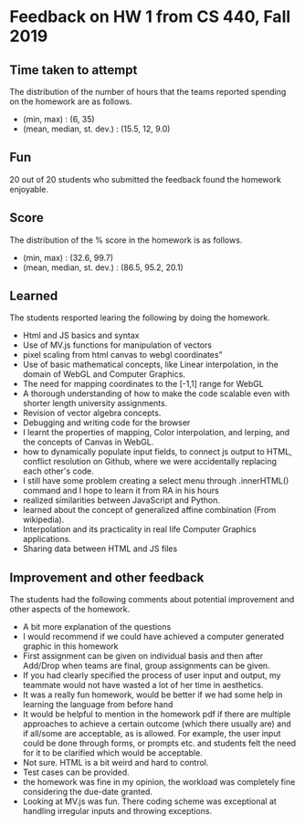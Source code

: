 # Feedback on HW 1 from CS 440, Fall 2019

Time taken to attempt
-

The distribution of the number of hours that the teams reported spending on the homework are as follows.

- (min, max) : (6, 35)
- (mean, median, st. dev.) : (15.5, 12, 9.0)

Fun
-

20 out of 20 students who submitted the feedback found the homework enjoyable.

Score
-

The distribution of the % score in the homework is as follows.

- (min, max) : (32.6, 99.7)
- (mean, median, st. dev.) : (86.5, 95.2, 20.1)

Learned
-

The students resported learing the following by doing the homework.

- Html and JS basics and syntax
- Use of MV.js functions for manipulation of vectors
- pixel scaling from html canvas to webgl coordinates"
- Use of basic mathematical concepts, like Linear interpolation, in the domain of WebGL and Computer Graphics.
- The need for mapping coordinates to the [-1,1] range for WebGL
- A thorough understanding of how to make the code scalable even with shorter length university assignments.
- Revision of vector algebra concepts.
- Debugging and writing code for the browser
- I learnt the properties of mapping, Color interpolation, and lerping, and the concepts of Canvas in WebGL.
- how to dynamically populate input fields, to connect js output to HTML, conflict resolution on Github, where we were accidentally replacing each other's code.
- I still have some problem creating a select menu through .innerHTML() command and I hope to learn it from RA in his hours
- realized similarities between JavaScript and Python. 
- learned about the concept of generalized affine combination (From wikipedia).
- Interpolation and its practicality in real life Computer Graphics applications.
- Sharing data between HTML and JS files

Improvement and other feedback
-

The students had the following comments about potential improvement and other aspects of the homework.

- A bit more explanation of the questions
- I would recommend if we could have achieved a computer generated graphic in this homework
- First assignment can be given on individual basis and  then after Add/Drop when teams are final, group assignments can be given.
- If you had clearly specified the process of user input and output, my teammate would not have wasted a lot of her time in aesthetics.
- It was a really fun homework, would be better if we had some help in learning the language from before hand
- It would be helpful to mention in the homework pdf if there are multiple approaches to achieve a certain outcome (which there usually are) and if all/some are acceptable, as is allowed. For example, the user input could be done through forms, or prompts etc. and students felt the need for it to be clarified which would be acceptable.
- Not sure. HTML is a bit weird and hard to control.
- Test cases can be provided.
- the homework was fine in my opinion, the workload was completely fine considering the due-date granted.
- Looking at MV.js was fun. There coding scheme was exceptional at handling irregular inputs and throwing exceptions.
